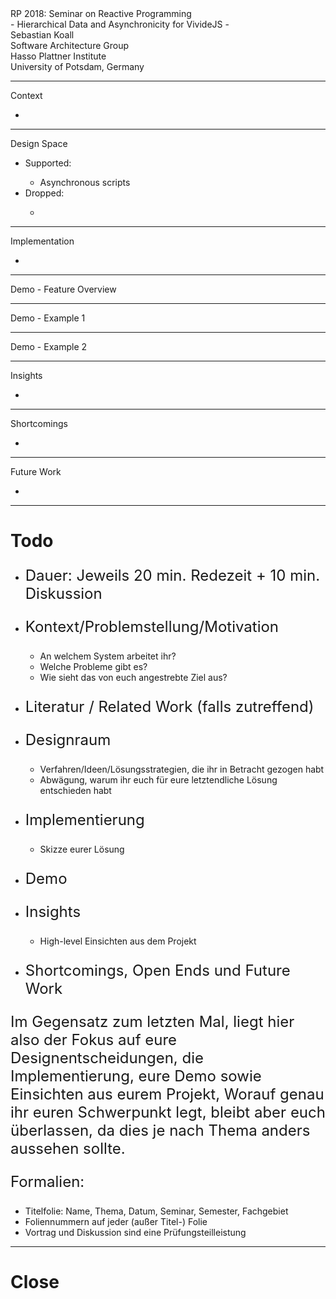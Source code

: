 <!-- markdown-config presentation=true -->

<script>
import { openBrowser, openComponent } from "doc/PX2018/project_2/utils.js"

let presentationSize = "standard-vga";
</script>
<link rel="stylesheet" type="text/css" href="doc/PX2018/project_2/utils.css">
<link rel="stylesheet" type="text/css" href="doc/PX2018/project_2/presentation.css">

<link rel="stylesheet" type="text/css" href="doc/PX2018/style.css" />
<link rel="stylesheet" type="text/css" href="src/client/lively.css" />
<link rel="stylesheet" type="text/css" href="templates/livelystyle.css" />

<style>
  .lively-slide {
    border: 1px solid rgb(220,220,220)
    page-break-before: always;
  }
  
  p {
    font-size: 18pt
  }
  @media print {
    .lively-slide {
      page-break-before: always;
      border: 0px solid white;
/*       border: 2px solid blue; */
    }      
  }
  
</style>

<script>
let presentation = lively.query(this, "lively-presentation");
let presentButton = document.createElement('button');
presentButton.innerHTML = 'present';
presentButton.addEventListener("click", () => {
  let slides = presentation.querySelectorAll('.lively-slide');
  let width = Math.max(document.documentElement.clientWidth, window.innerWidth || 0);
  let height = Math.max(document.documentElement.clientHeight, window.innerHeight || 0);
  
  // Fit presentation into screen
  if (width >= 1920 && height >= 1080) {
    presentationSize = "fullhd";
  } else if (width >= 1600 && height >= 900) {
    presentationSize = "hd";
  } else if (width >= 1280 && height >= 800) {
    presentationSize = "wxga";
  } else {
    presentationSize = "standard-vga"
  }

  
  slides.forEach(slide => {
    slide.className += ' fullscreen-' + presentationSize;
  })
  presentButton.style.display = 'none';
  prevButton.style.display = 'none';
  nextButton.style.display = 'none';
})

if (presentation && presentation.slides) {
  presentation.slides().forEach(ea => {
    var img = document.createElement("img")
    img.classList.add("logo")
    img.src="https://lively-kernel.org/lively4/lively4-jens/doc/PX2018/media/hpi_logo.png" 
    img.setAttribute("width", "50px")
    ea.appendChild(img)

    var div = document.createElement("div")
    div.classList.add("page-number")
    ea.appendChild(div)
  });
}

presentButton
</script>

<div class="title-frontpage">
  RP 2018: Seminar on Reactive Programming<br />- Hierarchical Data and Asynchronicity for VivideJS -
</div>

<div class="authors">
  Sebastian Koall
</div>

<div class="credentials">
  Software Architecture Group <br />Hasso Plattner Institute<br /> University of Potsdam, Germany
</div>

<script>
  var button = document.createElement("button")
  button.textContent = "print"
  button.onclick = async () => {
   var presentation = lively.query(this, "lively-presentation")
   presentation.print()
  }
  button.style = "position: absolute; bottom: 10px; left: 10px"
  button
</script>

---
<div class="title-1">Context</div>

<ul class="notes notes-big">
<li></li>
</ul>

---
<div class="title-1">Design Space</div>

<ul class="notes notes-big">
<li>Supported: </li>
  <ul>
  <li>Asynchronous scripts</li>
  </ul>
<li>Dropped:</li>
  <ul>
  <li></li>
  </ul>
</ul>

---
<div class="title-1">Implementation</div>

<ul class="notes notes-big">
<li></li>
</ul>

---
<div class="title-1">Demo - Feature Overview</div>

<script>
import boundEval from "src/client/bound-eval.js";
import { createScriptEditorFor, initialScriptsFromTemplate } from 'src/client/vivide/vivide.js';

(async () => {
  let vivideView = await (<vivide-view></vivide-view>);
  let vivideScriptEditor = await (<vivide-script-editor></vivide-script-editor>);
  let containerClass = "vivide-view-container " + presentationSize;
  let exampleData = [
    {name: "object", subclasses:[{name: "morph"},]},
    {name: "list", subclasses:[{name: "linkedlist"}, {name: "arraylist"}]},
    {name: "usercontrol", subclasses:[{name: "textbox"}, {name: "button"}, {name: "label"}]},
  ];
  let firstScript = await initialScriptsFromTemplate();
  await vivideView.setFirstScript(firstScript);
  await vivideScriptEditor.setView(vivideView);
  await vivideScriptEditor.setScripts(firstScript);
  await vivideView.newDataFromUpstream(exampleData);
  
  return <div><link rel="stylesheet" type="text/css" href="doc/PX2018/project_2/presentation.css" /><div class={containerClass}><div class="vivide-view">{vivideView}</div><div class="vivide-script-editor">{vivideScriptEditor}</div></div></div>;
})()
</script>

---
<div class="title-1">Demo - Example 1</div>

<script>
import boundEval from "src/client/bound-eval.js";
import { createScriptEditorFor, initialScriptsFromTemplate } from 'src/client/vivide/vivide.js';

(async () => {
  let vivideView = await (<vivide-view></vivide-view>);
  let vivideScriptEditor = await (<vivide-script-editor></vivide-script-editor>);
  let containerClass = "vivide-view-container " + presentationSize;
  let exampleData = lively.findDependedModules('https://lively-kernel.org/lively4/lively4-thulur/src/client/lively.js');
  let firstScript = await initialScriptsFromTemplate();
  await vivideView.setFirstScript(firstScript);
  await vivideScriptEditor.setView(vivideView);
  await vivideScriptEditor.setScripts(firstScript);
  await vivideView.newDataFromUpstream(exampleData);
  
  return <div><link rel="stylesheet" type="text/css" href="doc/PX2018/project_2/presentation.css" /><div class={containerClass}><div class="vivide-view">{vivideView}</div><div class="vivide-script-editor">{vivideScriptEditor}</div></div></div>;
})()
</script>

---
<div class="title-1">Demo - Example 2</div>

<script>
import boundEval from "src/client/bound-eval.js";
import { createScriptEditorFor, initialScriptsFromTemplate } from 'src/client/vivide/vivide.js';

(async () => {
  let vivideView = await (<vivide-view></vivide-view>);
  let vivideScriptEditor = await (<vivide-script-editor></vivide-script-editor>);
  let containerClass = "vivide-view-container " + presentationSize;
  let exampleResponse = await fetch('https://lively-kernel.org/lively4/lively4-thulur/', {method: 'OPTIONS'});
  let exampleJson = await exampleResponse.json();
  let exampleData = exampleJson.contents;
  let firstScript = await initialScriptsFromTemplate();
  await vivideView.setFirstScript(firstScript);
  await vivideScriptEditor.setView(vivideView);
  await vivideScriptEditor.setScripts(firstScript);
  await vivideView.newDataFromUpstream(exampleData);
  
  return <div><link rel="stylesheet" type="text/css" href="doc/PX2018/project_2/presentation.css" /><div class={containerClass}><div class="vivide-view">{vivideView}</div><div class="vivide-script-editor">{vivideScriptEditor}</div></div></div>;
})()
</script>

---
<div class="title-1">Insights</div>

<ul class="notes notes-big">
<li></li>
</ul>

---
<div class="title-1">Shortcomings</div>

<ul class="notes notes-big">
<li></li>
</ul>

---
<div class="title-1">Future Work</div>

<ul class="notes notes-big">
<li></li>
</ul>

---

# Todo

- Dauer: Jeweils 20 min. Redezeit + 10 min. Diskussion

- Kontext/Problemstellung/Motivation
  - An welchem System arbeitet ihr?
  - Welche Probleme gibt es?
  - Wie sieht das von euch angestrebte Ziel aus?
- Literatur / Related Work (falls zutreffend)
- Designraum
  - Verfahren/Ideen/Lösungsstrategien, die ihr in Betracht gezogen habt
  - Abwägung, warum ihr euch für eure letztendliche Lösung entschieden habt
- Implementierung
  - Skizze eurer Lösung
- Demo
- Insights
  - High-level Einsichten aus dem Projekt
- Shortcomings, Open Ends und Future Work

Im Gegensatz zum letzten Mal, liegt hier also der Fokus auf eure Designentscheidungen, die Implementierung, eure Demo sowie Einsichten aus eurem Projekt,
Worauf genau ihr euren Schwerpunkt legt, bleibt aber euch überlassen, da dies je nach Thema anders aussehen sollte.

Formalien:
* Titelfolie: Name, Thema, Datum, Seminar, Semester, Fachgebiet
* Foliennummern auf jeder (außer Titel-) Folie
* Vortrag und Diskussion sind eine Prüfungsteilleistung


---

# Close

<script>
let closeButton = document.createElement('button')
closeButton.innerHTML = 'close';
closeButton.addEventListener("click", () => {
  let slides = presentation.querySelectorAll('.lively-slide');
  
  slides.forEach(slide => {
    slide.className = slide.className.replace('fullscreen-' + presentationSize, '');
  })
  
  presentButton.style.display = 'inline';
})
closeButton
</script>
